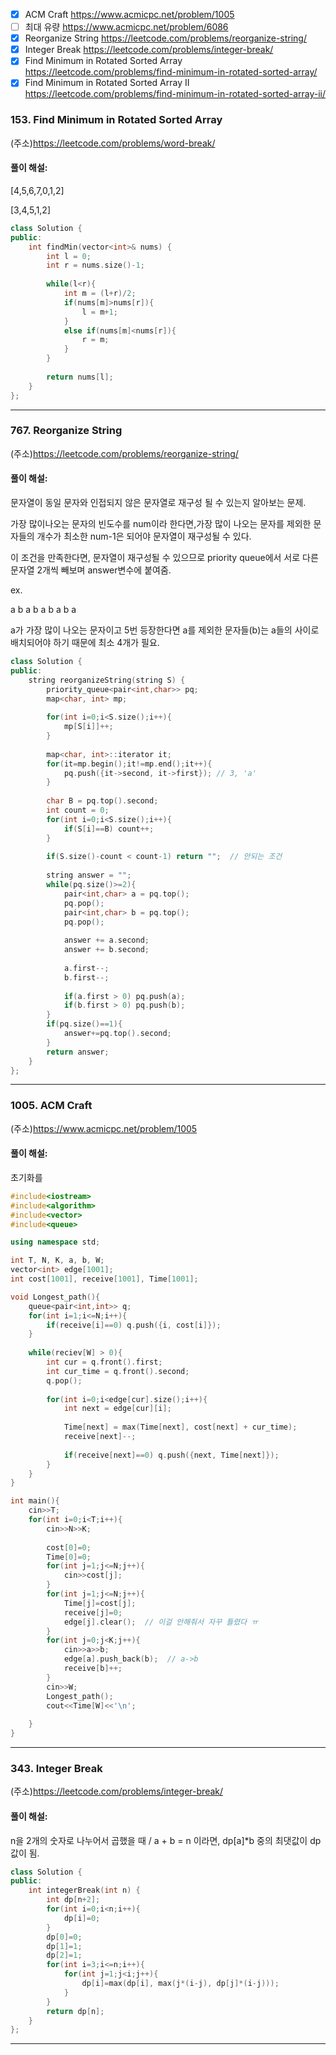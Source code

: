 - [x] ACM Craft
https://www.acmicpc.net/problem/1005
- [ ] 최대 유량
https://www.acmicpc.net/problem/6086
- [x] Reorganize String
https://leetcode.com/problems/reorganize-string/
- [x] Integer Break
https://leetcode.com/problems/integer-break/
- [x] Find Minimum in Rotated Sorted Array
https://leetcode.com/problems/find-minimum-in-rotated-sorted-array/
- [x] Find Minimum in Rotated Sorted Array II
https://leetcode.com/problems/find-minimum-in-rotated-sorted-array-ii/

### 153. Find Minimum in Rotated Sorted Array
(주소)https://leetcode.com/problems/word-break/

#### 풀이 해설:

[4,5,6,7,0,1,2]

[3,4,5,1,2] 

```c++
class Solution {
public:
    int findMin(vector<int>& nums) {
        int l = 0;
        int r = nums.size()-1;
        
        while(l<r){
            int m = (l+r)/2;
            if(nums[m]>nums[r]){
                l = m+1;
            }
            else if(nums[m]<nums[r]){
                r = m;
            }
        }
        
        return nums[l];
    }
};
```

---

### 767. Reorganize String
(주소)https://leetcode.com/problems/reorganize-string/

#### 풀이 해설:

 문자열이 동일 문자와 인접되지 않은 문자열로 재구성 될 수 있는지 알아보는 문제.
 
 가장 많이나오는 문자의 빈도수를 num이라 한다면,가장 많이 나오는 문자를 제외한 문자들의 개수가 최소한 num-1은 되어야 문자열이 재구성될 수 있다.
 
 이 조건을 만족한다면, 문자열이 재구성될 수 있으므로 priority queue에서 서로 다른 문자열 2개씩 빼보며 answer변수에 붙여줌.
 
 ex.
 
 a b a b a b a b a
 
 a가 가장 많이 나오는 문자이고 5번 등장한다면 a를 제외한 문자들(b)는 a들의 사이로 배치되어야 하기 때문에 최소 4개가 필요.


```c++
class Solution {
public:
    string reorganizeString(string S) {
        priority_queue<pair<int,char>> pq;
        map<char, int> mp;
        
        for(int i=0;i<S.size();i++){
            mp[S[i]]++;
        }
        
        map<char, int>::iterator it;
        for(it=mp.begin();it!=mp.end();it++){
            pq.push({it->second, it->first}); // 3, 'a'
        }
        
        char B = pq.top().second;
        int count = 0;
        for(int i=0;i<S.size();i++){
            if(S[i]==B) count++;
        }
        
        if(S.size()-count < count-1) return "";  // 안되는 조건
        
        string answer = "";
        while(pq.size()>=2){
            pair<int,char> a = pq.top();
            pq.pop();
            pair<int,char> b = pq.top();
            pq.pop();
            
            answer += a.second;
            answer += b.second;
            
            a.first--;
            b.first--;
            
            if(a.first > 0) pq.push(a);
            if(b.first > 0) pq.push(b);
        }
        if(pq.size()==1){
            answer+=pq.top().second;
        }
        return answer;
    }
};
```

---

### 1005. ACM Craft
(주소)https://www.acmicpc.net/problem/1005

#### 풀이 해설:

초기화를 


```c++
#include<iostream>
#include<algorithm>
#include<vector>
#include<queue>

using namespace std;

int T, N, K, a, b, W;
vector<int> edge[1001];
int cost[1001], receive[1001], Time[1001];

void Longest_path(){
    queue<pair<int,int>> q;
    for(int i=1;i<=N;i++){
        if(receive[i]==0) q.push({i, cost[i]});
    }
    
    while(reciev[W] > 0){
        int cur = q.front().first;
        int cur_time = q.front().second;
        q.pop();
        
        for(int i=0;i<edge[cur].size();i++){
            int next = edge[cur][i];
            
            Time[next] = max(Time[next], cost[next] + cur_time);
            receive[next]--;
            
            if(receive[next]==0) q.push({next, Time[next]});
        }
    }
}

int main(){
    cin>>T;
    for(int i=0;i<T;i++){
        cin>>N>>K;
        
        cost[0]=0;
        Time[0]=0;
        for(int j=1;j<=N;j++){
            cin>>cost[j];
        }
        for(int j=1;j<=N;j++){
            Time[j]=cost[j];
            receive[j]=0;
            edge[j].clear();  // 이걸 안해줘서 자꾸 틀렸다 ㅠ
        }
        for(int j=0;j<K;j++){
            cin>>a>>b;
            edge[a].push_back(b);  // a->b
            receive[b]++;
        }
        cin>>W;
        Longest_path();
        cout<<Time[W]<<'\n';
        
    }
}
```

---


### 343. Integer Break
(주소)https://leetcode.com/problems/integer-break/

#### 풀이 해설:

n을 2개의 숫자로 나누어서 곱했을 때 / a + b = n 이라면, dp[a]*b   중의 최댓값이 dp 값이 됨.

```c++
class Solution {
public:
    int integerBreak(int n) {
        int dp[n+2];
        for(int i=0;i<n;i++){
            dp[i]=0;
        }
        dp[0]=0;
        dp[1]=1;
        dp[2]=1;
        for(int i=3;i<=n;i++){
            for(int j=1;j<i;j++){
                dp[i]=max(dp[i], max(j*(i-j), dp[j]*(i-j)));
            }
        }
        return dp[n];
    }
};

```

---
